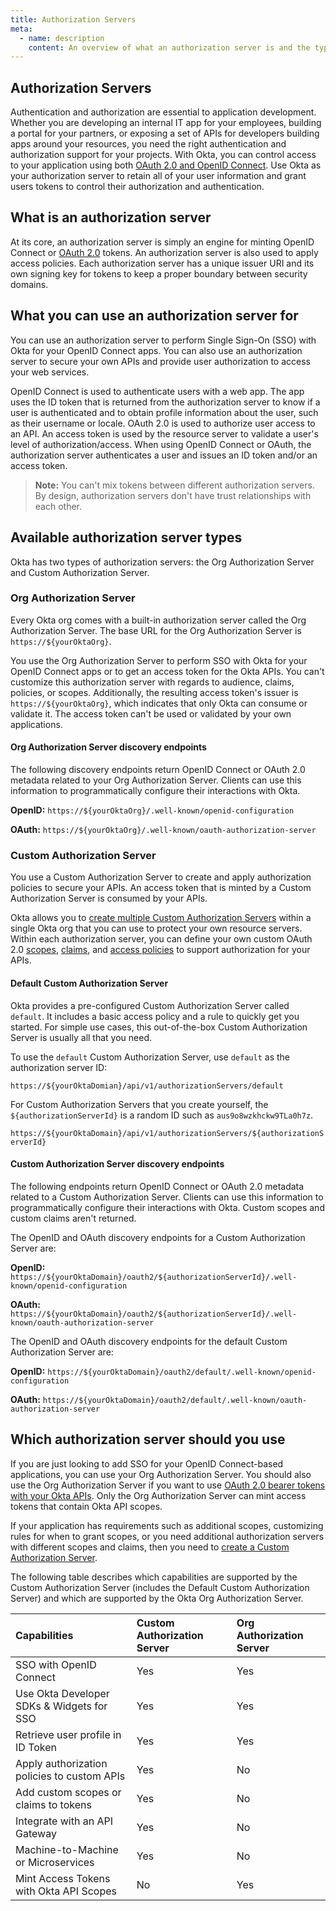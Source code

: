 ```yaml
---
title: Authorization Servers
meta:
  - name: description
    content: An overview of what an authorization server is and the types of authorization servers available at Okta.
---
```

## Authorization Servers

Authentication and authorization are essential to application development. Whether you are developing an internal IT app for your employees, building a portal for your partners, or exposing a set of APIs for developers building apps around your resources, you need the right authentication and authorization support for your projects. With Okta, you can control access to your application using both [OAuth 2.0 and OpenID Connect](/docs/concepts/oauth-openid/). Use Okta as your authorization server to retain all of your user information and grant users tokens to control their authorization and authentication.

## What is an authorization server

At its core, an authorization server is simply an engine for minting OpenID Connect or [OAuth 2.0](/docs/concepts/oauth-openid/#oauth-2-0) tokens. An authorization server is also used to apply access policies. Each authorization server has a unique issuer URI and its own signing key for tokens to keep a proper boundary between security domains.

## What you can use an authorization server for

You can use an authorization server to perform Single Sign-On (SSO) with Okta for your OpenID Connect apps. You can also use an authorization server to secure your own APIs and provide user authorization to access your web services.

OpenID Connect is used to authenticate users with a web app. The app uses the ID token that is returned from the authorization server to know if a user is authenticated and to obtain profile information about the user, such as their username or locale. OAuth 2.0 is used to authorize user access to an API. An access token is used by the resource server to validate a user's level of authorization/access. When using OpenID Connect or OAuth, the authorization server authenticates a user and issues an ID token and/or an access token.

> **Note:** You can't mix tokens between different authorization servers. By design, authorization servers don't have trust relationships with each other.

## Available authorization server types

Okta has two types of authorization servers: the Org Authorization Server and Custom Authorization Server.

### Org Authorization Server

Every Okta org comes with a built-in authorization server called the Org Authorization Server. The base URL for the Org Authorization Server is `https://${yourOktaOrg}`.

You use the Org Authorization Server to perform SSO with Okta for your OpenID Connect apps or to get an access token for the Okta APIs. You can't customize this authorization server with regards to audience, claims, policies, or scopes. Additionally, the resulting access token's issuer is `https://${yourOktaOrg}`, which indicates that only Okta can consume or validate it. The access token can't be used or validated by your own applications.

#### Org Authorization Server discovery endpoints

The following discovery endpoints return OpenID Connect or OAuth 2.0 metadata related to your Org Authorization Server. Clients can use this information to programmatically configure their interactions with Okta.

**OpenID:** `https://${yourOktaOrg}/.well-known/openid-configuration`

**OAuth:** `https://${yourOktaOrg}/.well-known/oauth-authorization-server`

### Custom Authorization Server

You use a Custom Authorization Server to create and apply authorization policies to secure your APIs. An access token that is minted by a Custom Authorization Server is consumed by your APIs.

Okta allows you to [create multiple Custom Authorization Servers](/docs/guides/customize-authz-server/main/#create-an-authorization-server) within a single Okta org that you can use to protect your own resource servers. Within each authorization server, you can define your own custom OAuth 2.0 [scopes](/docs/guides/customize-authz-server/main/#create-scopes), [claims](/docs/guides/customize-authz-server/main/#create-claims), and [access policies](/docs/guides/customize-authz-server/main/#create-access-policies) to support authorization for your APIs.

#### Default Custom Authorization Server

Okta provides a pre-configured Custom Authorization Server called `default`. It includes a basic access policy and a rule to quickly get you started. For simple use cases, this out-of-the-box Custom Authorization Server is usually all that you need.

To use the `default` Custom Authorization Server, use `default` as the authorization server ID:

`https://${yourOktaDomian}/api/v1/authorizationServers/default`

For Custom Authorization Servers that you create yourself, the `${authorizationServerId}` is a random ID such as `aus9o8wzkhckw9TLa0h7z`.

`https://${yourOktaDomain}/api/v1/authorizationServers/${authorizationServerId}`

#### Custom Authorization Server discovery endpoints

The following endpoints return OpenID Connect or OAuth 2.0 metadata related to a Custom Authorization Server. Clients can use this information to programmatically configure their interactions with Okta. Custom scopes and custom claims aren't returned.

The OpenID and OAuth discovery endpoints for a Custom Authorization Server are:

**OpenID:** `https://${yourOktaDomain}/oauth2/${authorizationServerId}/.well-known/openid-configuration`

**OAuth:** `https://${yourOktaDomain}/oauth2/${authorizationServerId}/.well-known/oauth-authorization-server`

The OpenID and OAuth discovery endpoints for the default Custom Authorization Server are:

**OpenID:** `https://${yourOktaDomain}/oauth2/default/.well-known/openid-configuration`

**OAuth:** `https://${yourOktaDomain}/oauth2/default/.well-known/oauth-authorization-server`

## Which authorization server should you use

If you are just looking to add SSO for your OpenID Connect-based applications, you can use your Org Authorization Server. You should also use the Org Authorization Server if you want to use [OAuth 2.0 bearer tokens with your Okta APIs](/docs/guides/implement-oauth-for-okta/). Only the Org Authorization Server can mint access tokens that contain Okta API scopes.

If your application has requirements such as additional scopes, customizing rules for when to grant scopes, or you need additional authorization servers with different scopes and claims, then you need to [create a Custom Authorization Server](/docs/guides/customize-authz-server/).

The following table describes which capabilities are supported by the Custom Authorization Server (includes the Default Custom Authorization Server) and which are supported by the Okta Org Authorization Server.

| Capabilities                               | Custom Authorization Server          | Org Authorization Server    |
| :----------------------------------------- | :----------------------------------- | :-------------------------- |
| SSO with OpenID Connect                    | Yes                                  | Yes                         |
| Use Okta Developer SDKs & Widgets for SSO  | Yes                                  | Yes                         |
| Retrieve user profile in ID Token          | Yes                                  | Yes                         |
| Apply authorization policies to custom APIs| Yes                                  | No                          |
| Add custom scopes or claims to tokens      | Yes                                  | No                          |
| Integrate with an API Gateway              | Yes                                  | No                          |
| Machine-to-Machine or Microservices        | Yes                                  | No                          |
| Mint Access Tokens with Okta API Scopes    | No                                   | Yes                         |
